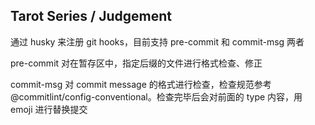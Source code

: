 ## Tarot Series / Judgement

通过 husky 来注册 git hooks，目前支持 pre-commit 和 commit-msg 两者

pre-commit 对在暂存区中，指定后缀的文件进行格式检查、修正

commit-msg 对 commit message 的格式进行检查，检查规范参考 @commitlint/config-conventional。检查完毕后会对前面的 type 内容，用 emoji 进行替换提交
